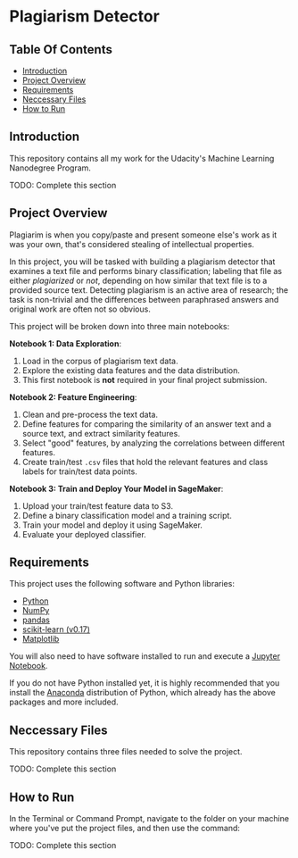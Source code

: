 # Plagiarism Detector

## Table Of Contents

- [Introduction](#introduction)
- [Project Overview](#project-overview)
- [Requirements](#requirements)
- [Neccessary Files](#neccessary-files)
- [How to Run](#how-to-run)

## Introduction

This repository contains all my work for the Udacity's Machine Learning Nanodegree Program.

TODO: Complete this section

## Project Overview

Plagiarim is when you copy/paste and present someone else's work as it was your own, that's considered stealing of
intellectual properties.

In this project, you will be tasked with building a plagiarism detector that examines a text file and performs binary
classification; labeling that file as either *plagiarized* or *not*, depending on how similar that text file is to a
provided source text. Detecting plagiarism is an active area of research; the task is non-trivial and the differences
between paraphrased answers and original work are often not so obvious.

This project will be broken down into three main notebooks:

**Notebook 1: Data Exploration**:

1. Load in the corpus of plagiarism text data.
2. Explore the existing data features and the data distribution.
3. This first notebook is **not** required in your final project submission.

**Notebook 2: Feature Engineering**:

1. Clean and pre-process the text data.
2. Define features for comparing the similarity of an answer text and a source text, and extract similarity features.
3. Select "good" features, by analyzing the correlations between different features.
4. Create train/test `.csv` files that hold the relevant features and class labels for train/test data points.

**Notebook 3: Train and Deploy Your Model in SageMaker**:

1. Upload your train/test feature data to S3.
2. Define a binary classification model and a training script.
3. Train your model and deploy it using SageMaker.
4. Evaluate your deployed classifier.

## Requirements

This project uses the following software and Python libraries:

- [Python](https://www.python.org/downloads/release/python-364/)
- [NumPy](https://numpy.org/)
- [pandas](https://pandas.pydata.org/)
- [scikit-learn (v0.17)](https://scikit-learn.org/0.17/install.html)
- [Matplotlib](https://matplotlib.org/)

You will also need to have software installed to run and execute a [Jupyter Notebook](http://ipython.org/notebook.html).

If you do not have Python installed yet, it is highly recommended that you install the
[Anaconda](https://www.anaconda.com/distribution/) distribution of Python, which already has the above packages and
more included.

## Neccessary Files

This repository contains three files needed to solve the project.

TODO: Complete this section

## How to Run

In the Terminal or Command Prompt, navigate to the folder on your machine where you've put the project files, and then
use the command:

TODO: Complete this section
